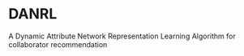 # DANRL
A Dynamic Attribute Network Representation Learning Algorithm for collaborator recommendation
